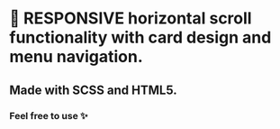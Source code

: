 # 📱 RESPONSIVE horizontal scroll functionality with card design and menu navigation.
## Made with SCSS and HTML5. 
### Feel free to use ✨


